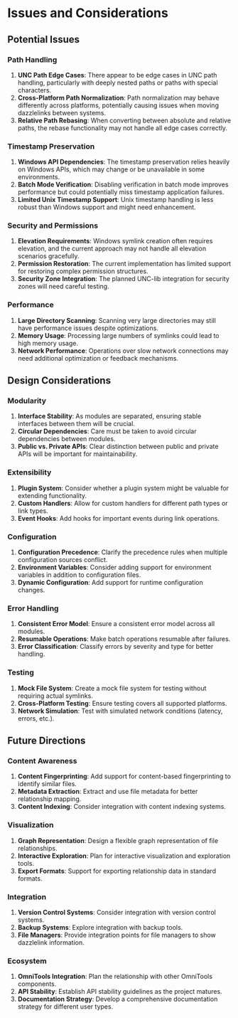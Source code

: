 # Issues and Considerations

## Potential Issues

### Path Handling
1. **UNC Path Edge Cases**: There appear to be edge cases in UNC path handling, particularly with deeply nested paths or paths with special characters.
2. **Cross-Platform Path Normalization**: Path normalization may behave differently across platforms, potentially causing issues when moving dazzlelinks between systems.
3. **Relative Path Rebasing**: When converting between absolute and relative paths, the rebase functionality may not handle all edge cases correctly.

### Timestamp Preservation
1. **Windows API Dependencies**: The timestamp preservation relies heavily on Windows APIs, which may change or be unavailable in some environments.
2. **Batch Mode Verification**: Disabling verification in batch mode improves performance but could potentially miss timestamp application failures.
3. **Limited Unix Timestamp Support**: Unix timestamp handling is less robust than Windows support and might need enhancement.

### Security and Permissions
1. **Elevation Requirements**: Windows symlink creation often requires elevation, and the current approach may not handle all elevation scenarios gracefully.
2. **Permission Restoration**: The current implementation has limited support for restoring complex permission structures.
3. **Security Zone Integration**: The planned UNC-lib integration for security zones will need careful testing.

### Performance
1. **Large Directory Scanning**: Scanning very large directories may still have performance issues despite optimizations.
2. **Memory Usage**: Processing large numbers of symlinks could lead to high memory usage.
3. **Network Performance**: Operations over slow network connections may need additional optimization or feedback mechanisms.

## Design Considerations

### Modularity
1. **Interface Stability**: As modules are separated, ensuring stable interfaces between them will be crucial.
2. **Circular Dependencies**: Care must be taken to avoid circular dependencies between modules.
3. **Public vs. Private APIs**: Clear distinction between public and private APIs will be important for maintainability.

### Extensibility
1. **Plugin System**: Consider whether a plugin system might be valuable for extending functionality.
2. **Custom Handlers**: Allow for custom handlers for different path types or link types.
3. **Event Hooks**: Add hooks for important events during link operations.

### Configuration
1. **Configuration Precedence**: Clarify the precedence rules when multiple configuration sources conflict.
2. **Environment Variables**: Consider adding support for environment variables in addition to configuration files.
3. **Dynamic Configuration**: Add support for runtime configuration changes.

### Error Handling
1. **Consistent Error Model**: Ensure a consistent error model across all modules.
2. **Resumable Operations**: Make batch operations resumable after failures.
3. **Error Classification**: Classify errors by severity and type for better handling.

### Testing
1. **Mock File System**: Create a mock file system for testing without requiring actual symlinks.
2. **Cross-Platform Testing**: Ensure testing covers all supported platforms.
3. **Network Simulation**: Test with simulated network conditions (latency, errors, etc.).

## Future Directions

### Content Awareness
1. **Content Fingerprinting**: Add support for content-based fingerprinting to identify similar files.
2. **Metadata Extraction**: Extract and use file metadata for better relationship mapping.
3. **Content Indexing**: Consider integration with content indexing systems.

### Visualization
1. **Graph Representation**: Design a flexible graph representation of file relationships.
2. **Interactive Exploration**: Plan for interactive visualization and exploration tools.
3. **Export Formats**: Support for exporting relationship data in standard formats.

### Integration
1. **Version Control Systems**: Consider integration with version control systems.
2. **Backup Systems**: Explore integration with backup tools.
3. **File Managers**: Provide integration points for file managers to show dazzlelink information.

### Ecosystem
1. **OmniTools Integration**: Plan the relationship with other OmniTools components.
2. **API Stability**: Establish API stability guidelines as the project matures.
3. **Documentation Strategy**: Develop a comprehensive documentation strategy for different user types.
